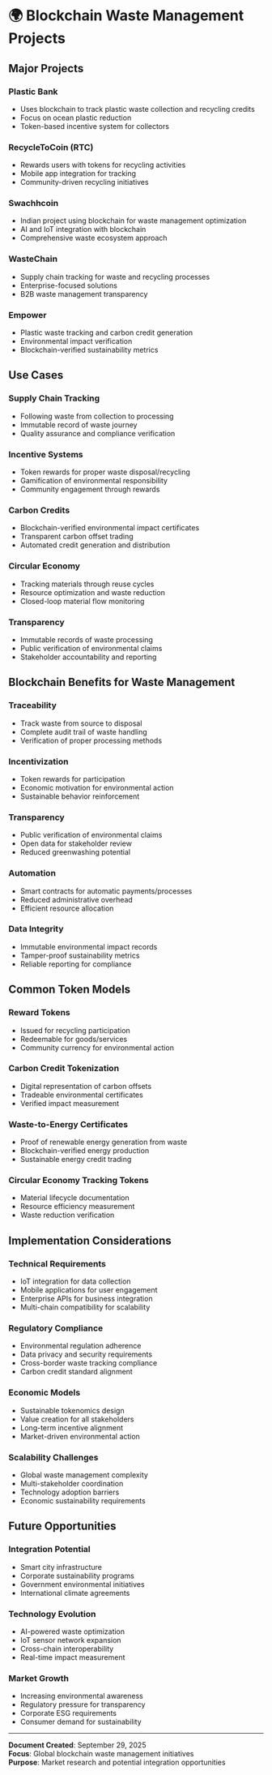 # 🌍 Blockchain Waste Management Projects

## Major Projects

### **Plastic Bank**
- Uses blockchain to track plastic waste collection and recycling credits
- Focus on ocean plastic reduction
- Token-based incentive system for collectors

### **RecycleToCoin (RTC)**
- Rewards users with tokens for recycling activities
- Mobile app integration for tracking
- Community-driven recycling initiatives

### **Swachhcoin**
- Indian project using blockchain for waste management optimization
- AI and IoT integration with blockchain
- Comprehensive waste ecosystem approach

### **WasteChain**
- Supply chain tracking for waste and recycling processes
- Enterprise-focused solutions
- B2B waste management transparency

### **Empower**
- Plastic waste tracking and carbon credit generation
- Environmental impact verification
- Blockchain-verified sustainability metrics

## Use Cases

### **Supply Chain Tracking**
- Following waste from collection to processing
- Immutable record of waste journey
- Quality assurance and compliance verification

### **Incentive Systems**
- Token rewards for proper waste disposal/recycling
- Gamification of environmental responsibility
- Community engagement through rewards

### **Carbon Credits**
- Blockchain-verified environmental impact certificates
- Transparent carbon offset trading
- Automated credit generation and distribution

### **Circular Economy**
- Tracking materials through reuse cycles
- Resource optimization and waste reduction
- Closed-loop material flow monitoring

### **Transparency**
- Immutable records of waste processing
- Public verification of environmental claims
- Stakeholder accountability and reporting

## Blockchain Benefits for Waste Management

### **Traceability**
- Track waste from source to disposal
- Complete audit trail of waste handling
- Verification of proper processing methods

### **Incentivization**
- Token rewards for participation
- Economic motivation for environmental action
- Sustainable behavior reinforcement

### **Transparency**
- Public verification of environmental claims
- Open data for stakeholder review
- Reduced greenwashing potential

### **Automation**
- Smart contracts for automatic payments/processes
- Reduced administrative overhead
- Efficient resource allocation

### **Data Integrity**
- Immutable environmental impact records
- Tamper-proof sustainability metrics
- Reliable reporting for compliance

## Common Token Models

### **Reward Tokens**
- Issued for recycling participation
- Redeemable for goods/services
- Community currency for environmental action

### **Carbon Credit Tokenization**
- Digital representation of carbon offsets
- Tradeable environmental certificates
- Verified impact measurement

### **Waste-to-Energy Certificates**
- Proof of renewable energy generation from waste
- Blockchain-verified energy production
- Sustainable energy credit trading

### **Circular Economy Tracking Tokens**
- Material lifecycle documentation
- Resource efficiency measurement
- Waste reduction verification

## Implementation Considerations

### **Technical Requirements**
- IoT integration for data collection
- Mobile applications for user engagement
- Enterprise APIs for business integration
- Multi-chain compatibility for scalability

### **Regulatory Compliance**
- Environmental regulation adherence
- Data privacy and security requirements
- Cross-border waste tracking compliance
- Carbon credit standard alignment

### **Economic Models**
- Sustainable tokenomics design
- Value creation for all stakeholders
- Long-term incentive alignment
- Market-driven environmental action

### **Scalability Challenges**
- Global waste management complexity
- Multi-stakeholder coordination
- Technology adoption barriers
- Economic sustainability requirements

## Future Opportunities

### **Integration Potential**
- Smart city infrastructure
- Corporate sustainability programs
- Government environmental initiatives
- International climate agreements

### **Technology Evolution**
- AI-powered waste optimization
- IoT sensor network expansion
- Cross-chain interoperability
- Real-time impact measurement

### **Market Growth**
- Increasing environmental awareness
- Regulatory pressure for transparency
- Corporate ESG requirements
- Consumer demand for sustainability

---

**Document Created**: September 29, 2025  
**Focus**: Global blockchain waste management initiatives  
**Purpose**: Market research and potential integration opportunities